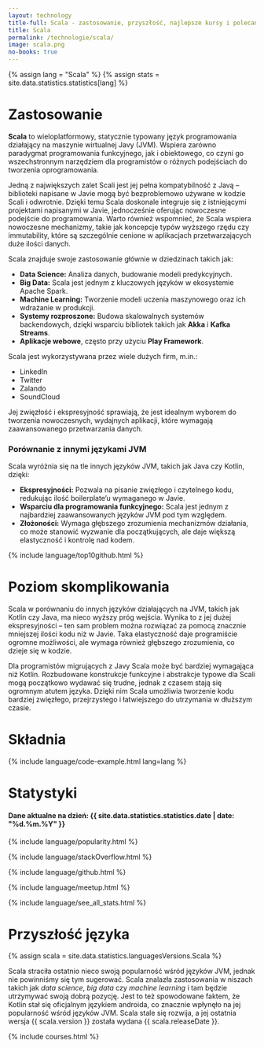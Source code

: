 ```yaml
---
layout: technology
title-full: Scala - zastosowanie, przyszłość, najlepsze kursy i polecane książki
title: Scala
permalink: /technologie/scala/
image: scala.png
no-books: true
---
```


{% assign lang = "Scala" %}
{% assign stats = site.data.statistics.statistics[lang] %}

# Zastosowanie

**Scala** to wieloplatformowy, statycznie typowany język programowania działający na maszynie wirtualnej Javy (JVM). Wspiera zarówno paradygmat programowania funkcyjnego, jak i obiektowego, co czyni go wszechstronnym narzędziem dla programistów o różnych podejściach do tworzenia oprogramowania.

Jedną z największych zalet Scali jest jej pełna kompatybilność z Javą – biblioteki napisane w Javie mogą być bezproblemowo używane w kodzie Scali i odwrotnie. Dzięki temu Scala doskonale integruje się z istniejącymi projektami napisanymi w Javie, jednocześnie oferując nowoczesne podejście do programowania.
Warto również wspomnieć, że Scala wspiera nowoczesne mechanizmy, takie jak koncepcje typów wyższego rzędu czy immutability, które są szczególnie cenione w aplikacjach przetwarzających duże ilości danych.

Scala znajduje swoje zastosowanie głównie w dziedzinach takich jak:
- **Data Science:** Analiza danych, budowanie modeli predykcyjnych.
- **Big Data:** Scala jest jednym z kluczowych języków w ekosystemie Apache Spark.
- **Machine Learning:** Tworzenie modeli uczenia maszynowego oraz ich wdrażanie w produkcji.
- **Systemy rozproszone:** Budowa skalowalnych systemów backendowych, dzięki wsparciu bibliotek takich jak **Akka** i **Kafka Streams**.
- **Aplikacje webowe**, często przy użyciu **Play Framework**.

Scala jest wykorzystywana przez wiele dużych firm, m.in.:
- LinkedIn
- Twitter
- Zalando
- SoundCloud

Jej zwięzłość i ekspresyjność sprawiają, że jest idealnym wyborem do tworzenia nowoczesnych, wydajnych aplikacji, które wymagają zaawansowanego przetwarzania danych.

### Porównanie z innymi językami JVM

Scala wyróżnia się na tle innych języków JVM, takich jak Java czy Kotlin, dzięki:
- **Ekspresyjności:** Pozwala na pisanie zwięzłego i czytelnego kodu, redukując ilość boilerplate’u wymaganego w Javie.
- **Wsparciu dla programowania funkcyjnego:** Scala jest jednym z najbardziej zaawansowanych języków JVM pod tym względem.
- **Złożoności:** Wymaga głębszego zrozumienia mechanizmów działania, co może stanowić wyzwanie dla początkujących, ale daje większą elastyczność i kontrolę nad kodem.

{% include language/top10github.html %}

# Poziom skomplikowania

Scala w porównaniu do innych języków działających na JVM, takich jak Kotlin czy Java, ma nieco wyższy próg wejścia. Wynika to z jej dużej ekspresyjności – ten sam problem można rozwiązać za pomocą znacznie mniejszej ilości kodu niż w Javie. Taka elastyczność daje programiście ogromne możliwości, ale wymaga również głębszego zrozumienia, co dzieje się w kodzie.

Dla programistów migrujących z Javy Scala może być bardziej wymagająca niż Kotlin. Rozbudowane konstrukcje funkcyjne i abstrakcje typowe dla Scali mogą początkowo wydawać się trudne, jednak z czasem stają się ogromnym atutem języka. Dzięki nim Scala umożliwia tworzenie kodu bardziej zwięzłego, przejrzystego i łatwiejszego do utrzymania w dłuższym czasie.

# Składnia

{% include language/code-example.html lang=lang %}

# Statystyki

<h4>Dane aktualne na dzień: {{ site.data.statistics.statistics.date | date: "%d.%m.%Y" }}</h4>

{% include language/popularity.html %}

{% include language/stackOverflow.html %}

{% include language/github.html %}

{% include language/meetup.html %}

{% include language/see_all_stats.html %}

# Przyszłość języka

{% assign scala = site.data.statistics.languagesVersions.Scala %}

Scala straciła ostatnio nieco swoją popularność wśród języków JVM, jednak nie powinniśmy się tym sugerować. Scala znalazła zastosowania w niszach takich jak *data science*, *big data* czy *machine learning* i tam będzie utrzymywać swoją dobrą pozycję. Jest to też spowodowane faktem, że Kotlin stał się oficjalnym językiem androida, co znacznie wpłynęło na jej popularność wśród języków JVM. Scala stale się rozwija, a jej ostatnia wersja {{ scala.version }} została wydana {{ scala.releaseDate }}.

{% include courses.html %}
